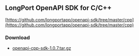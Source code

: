 ## LongPort OpenAPI SDK for C/C++

[https://github.com/longportapp/openapi-sdk/tree/master/cpp](https://github.com/longportapp/openapi-sdk/tree/master/cpp)

### Download

- [openapi-cpp-sdk-1.0.7.tar.gz](https://static.lbkrs.com/openapi-sdk/openapi-cpp-sdk-1.0.7.tar.gz)
